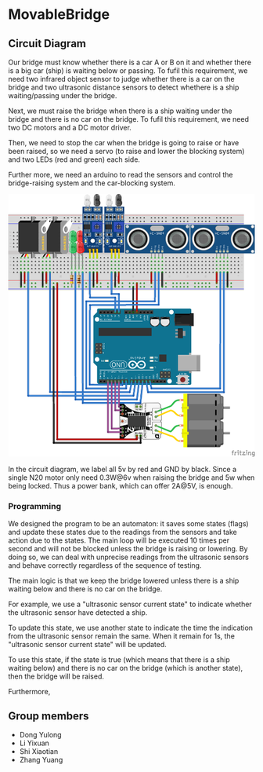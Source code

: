 # MovableBridge

## Circuit Diagram

Our bridge must know whether there is a car A or B on it and whether there is a big car (ship) is waiting below or passing. To fufil this requirement, we need two infrared object sensor to judge whether there is a car on the bridge and two ultrasonic distance sensors to detect whethere is a ship waiting/passing under the bridge.

Next, we must raise the bridge when there is a ship waiting under the bridge and there is no car on the bridge. To fufil this requirement, we need two DC motors and a DC motor driver.

Then, we need to stop the car when the bridge is going to raise or have been raised, so we need a servo (to raise and lower the blocking system) and two LEDs (red and green) each side.

Further more, we need an arduino to read the sensors and control the bridge-raising system and the car-blocking system.

![](https://raw.githubusercontent.com/zyayoung/MovableBridge/master/cable_connection.png?token=AGkZAypo4t3WaviW3AHfkFnpgQ2Oi9qrks5bxa9MwA%3D%3D)

In the circuit diagram, we label all 5v by red and GND by black. Since a single N20 motor only need 0.3W@6v when raising the bridge and 5w when being locked. Thus a power bank, which can offer 2A@5V, is enough.

### Programming

We designed the program to be an automaton: it saves some states (flags) and update these states due to the readings from the sensors and take action due to the states. The main loop will be executed 10 times per second and will not be blocked unless the bridge is raising or lowering. By doing so, we can deal with unprecise readings from the ultrasonic sensors and behave correctly regardless of the sequence of testing.

The main logic is that we keep the bridge lowered unless there is a ship waiting below and there is no car on the bridge.

For example, we use a "ultrasonic sensor current state" to indicate whether the ultrasonic sensor have detected a ship.

To update this state, we use another state to indicate the time the indication from the ultrasonic sensor remain the same. When it remain for 1s, the "ultrasonic sensor current state" will be updated.

To use this state, if the state is true (which means that there is a ship waiting below) and there is no car on the bridge (which is another state), then the bridge will be raised.

Furthermore, 


## Group members

- Dong Yulong
- Li Yixuan
- Shi Xiaotian
- Zhang Yuang
